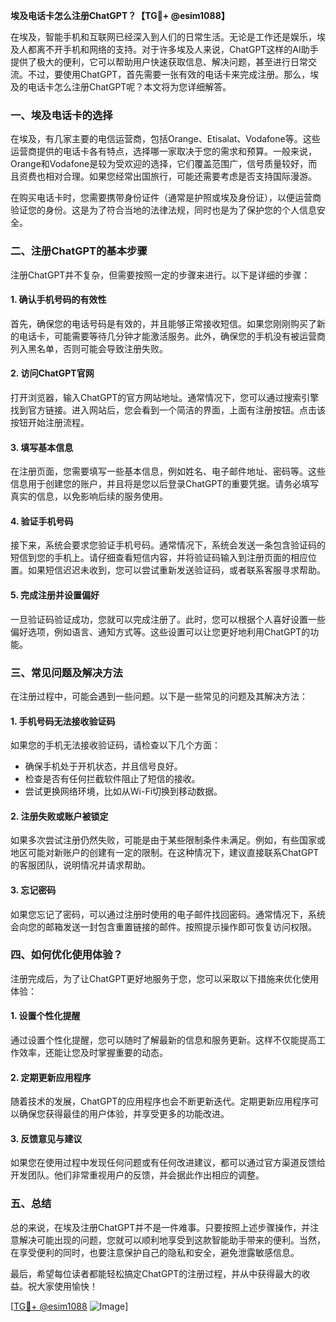 **埃及电话卡怎么注册ChatGPT？【TG💪+ @esim1088】**

在埃及，智能手机和互联网已经深入到人们的日常生活。无论是工作还是娱乐，埃及人都离不开手机和网络的支持。对于许多埃及人来说，ChatGPT这样的AI助手提供了极大的便利，它可以帮助用户快速获取信息、解决问题，甚至进行日常交流。不过，要使用ChatGPT，首先需要一张有效的电话卡来完成注册。那么，埃及的电话卡怎么注册ChatGPT呢？本文将为您详细解答。

### 一、埃及电话卡的选择

在埃及，有几家主要的电信运营商，包括Orange、Etisalat、Vodafone等。这些运营商提供的电话卡各有特点，选择哪一家取决于您的需求和预算。一般来说，Orange和Vodafone是较为受欢迎的选择，它们覆盖范围广，信号质量较好，而且资费也相对合理。如果您经常出国旅行，可能还需要考虑是否支持国际漫游。

在购买电话卡时，您需要携带身份证件（通常是护照或埃及身份证），以便运营商验证您的身份。这是为了符合当地的法律法规，同时也是为了保护您的个人信息安全。

### 二、注册ChatGPT的基本步骤

注册ChatGPT并不复杂，但需要按照一定的步骤来进行。以下是详细的步骤：

#### 1. 确认手机号码的有效性

首先，确保您的电话号码是有效的，并且能够正常接收短信。如果您刚刚购买了新的电话卡，可能需要等待几分钟才能激活服务。此外，确保您的手机没有被运营商列入黑名单，否则可能会导致注册失败。

#### 2. 访问ChatGPT官网

打开浏览器，输入ChatGPT的官方网站地址。通常情况下，您可以通过搜索引擎找到官方链接。进入网站后，您会看到一个简洁的界面，上面有注册按钮。点击该按钮开始注册流程。

#### 3. 填写基本信息

在注册页面，您需要填写一些基本信息，例如姓名、电子邮件地址、密码等。这些信息用于创建您的账户，并且将是您以后登录ChatGPT的重要凭据。请务必填写真实的信息，以免影响后续的服务使用。

#### 4. 验证手机号码

接下来，系统会要求您验证手机号码。通常情况下，系统会发送一条包含验证码的短信到您的手机上。请仔细查看短信内容，并将验证码输入到注册页面的相应位置。如果短信迟迟未收到，您可以尝试重新发送验证码，或者联系客服寻求帮助。

#### 5. 完成注册并设置偏好

一旦验证码验证成功，您就可以完成注册了。此时，您可以根据个人喜好设置一些偏好选项，例如语言、通知方式等。这些设置可以让您更好地利用ChatGPT的功能。

### 三、常见问题及解决方法

在注册过程中，可能会遇到一些问题。以下是一些常见的问题及其解决方法：

#### 1. 手机号码无法接收验证码

如果您的手机无法接收验证码，请检查以下几个方面：
- 确保手机处于开机状态，并且信号良好。
- 检查是否有任何拦截软件阻止了短信的接收。
- 尝试更换网络环境，比如从Wi-Fi切换到移动数据。

#### 2. 注册失败或账户被锁定

如果多次尝试注册仍然失败，可能是由于某些限制条件未满足。例如，有些国家或地区可能对新账户的创建有一定的限制。在这种情况下，建议直接联系ChatGPT的客服团队，说明情况并请求帮助。

#### 3. 忘记密码

如果您忘记了密码，可以通过注册时使用的电子邮件找回密码。通常情况下，系统会向您的邮箱发送一封包含重置链接的邮件。按照提示操作即可恢复访问权限。

### 四、如何优化使用体验？

注册完成后，为了让ChatGPT更好地服务于您，您可以采取以下措施来优化使用体验：

#### 1. 设置个性化提醒

通过设置个性化提醒，您可以随时了解最新的信息和服务更新。这样不仅能提高工作效率，还能让您及时掌握重要的动态。

#### 2. 定期更新应用程序

随着技术的发展，ChatGPT的应用程序也会不断更新迭代。定期更新应用程序可以确保您获得最佳的用户体验，并享受更多的功能改进。

#### 3. 反馈意见与建议

如果您在使用过程中发现任何问题或有任何改进建议，都可以通过官方渠道反馈给开发团队。他们非常重视用户的反馈，并会据此作出相应的调整。

### 五、总结

总的来说，在埃及注册ChatGPT并不是一件难事。只要按照上述步骤操作，并注意解决可能出现的问题，您就可以顺利地享受到这款智能助手带来的便利。当然，在享受便利的同时，也要注意保护自己的隐私和安全，避免泄露敏感信息。

最后，希望每位读者都能轻松搞定ChatGPT的注册过程，并从中获得最大的收益。祝大家使用愉快！

[[TG💪+ @esim1088](https://t.me/s/esim1088) ![Image](https://i.postimg.cc/4NQfJmqS/Snipaste-2025-05-13-00-14-12.png)]